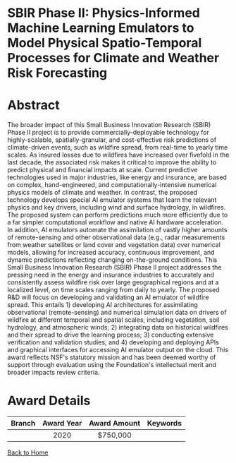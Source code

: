 
SBIR Phase II: Physics-Informed Machine Learning Emulators to Model Physical Spatio-Temporal Processes for Climate and Weather Risk Forecasting
===============================================================================================================================================

# Abstract


The broader impact of this Small Business Innovation Research (SBIR) Phase II project is to provide commercially-deployable technology for highly-scalable, spatially-granular, and cost-effective risk predictions of climate-driven events, such as wildfire spread, from real-time to yearly time scales. As insured losses due to wildfires have increased over fivefold in the last decade, the associated risk makes it critical to improve the ability to predict physical and financial impacts at scale. Current predictive technologies used in major industries, like energy and insurance, are based on complex, hand-engineered, and computationally-intensive numerical physics models of climate and weather. In contrast, the proposed technology develops special AI emulator systems that learn the relevant physics and key drivers, including wind and surface hydrology, in wildfires. The proposed system can perform predictions much more efficiently due to a far simpler computational workflow and native AI hardware acceleration. In addition, AI emulators automate the assimilation of vastly higher amounts of remote-sensing and other observational data (e.g., radar measurements from weather satellites or land cover and vegetation data) over numerical models, allowing for increased accuracy, continuous improvement, and dynamic predictions reflecting changing on-the-ground conditions. This Small Business Innovation Research (SBIR) Phase II project addresses the pressing need in the energy and insurance industries to accurately and consistently assess wildfire risk over large geographical regions and at a localized level, on time scales ranging from daily to yearly. The proposed R&D will focus on developing and validating an AI emulator of wildfire spread. This entails 1) developing AI architectures for assimilating observational (remote-sensing) and numerical simulation data on drivers of wildfire at different temporal and spatial scales, including vegetation, soil hydrology, and atmospheric winds; 2) integrating data on historical wildfires and their spread to drive the learning process; 3) conducting extensive verification and validation studies; and 4) developing and deploying APIs and graphical interfaces for accessing AI emulator output on the cloud. This award reflects NSF's statutory mission and has been deemed worthy of support through evaluation using the Foundation's intellectual merit and broader impacts review criteria.  

# Award Details

|Branch|Award Year|Award Amount|Keywords|
| :---: | :---: | :---: | :---: |
||2020|$750,000||
  
  


[Back to Home](https://github.com/chrischow/dod_sbir_awards/JT/#586)
